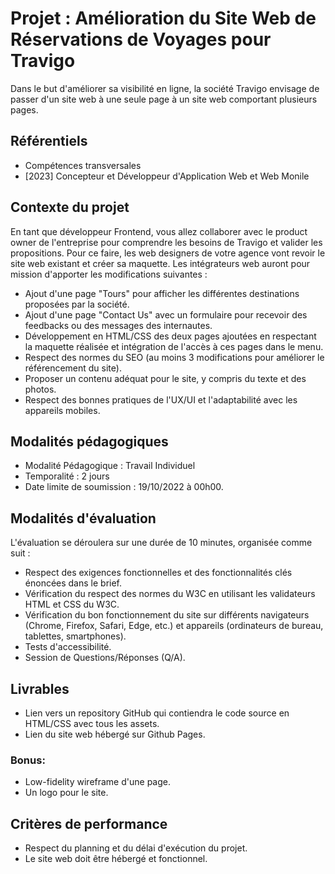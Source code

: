 # Projet : Amélioration du Site Web de Réservations de Voyages pour Travigo

Dans le but d'améliorer sa visibilité en ligne, la société Travigo envisage de passer d'un site web à une seule page à un site web comportant plusieurs pages.

## Référentiels
- Compétences transversales
- [2023] Concepteur et Développeur d'Application Web et Web Monile

## Contexte du projet
En tant que développeur Frontend, vous allez collaborer avec le product owner de l'entreprise pour comprendre les besoins de Travigo et valider les propositions. Pour ce faire, les web designers de votre agence vont revoir le site web existant et créer sa maquette. Les intégrateurs web auront pour mission d'apporter les modifications suivantes :
- Ajout d'une page "Tours" pour afficher les différentes destinations proposées par la société.
- Ajout d'une page "Contact Us" avec un formulaire pour recevoir des feedbacks ou des messages des internautes.
- Développement en HTML/CSS des deux pages ajoutées en respectant la maquette réalisée et intégration de l'accès à ces pages dans le menu.
- Respect des normes du SEO (au moins 3 modifications pour améliorer le référencement du site).
- Proposer un contenu adéquat pour le site, y compris du texte et des photos.
- Respect des bonnes pratiques de l'UX/UI et l'adaptabilité avec les appareils mobiles.

## Modalités pédagogiques
- Modalité Pédagogique : Travail Individuel
- Temporalité : 2 jours
- Date limite de soumission : 19/10/2022 à 00h00.

## Modalités d'évaluation
L'évaluation se déroulera sur une durée de 10 minutes, organisée comme suit :
- Respect des exigences fonctionnelles et des fonctionnalités clés énoncées dans le brief.
- Vérification du respect des normes du W3C en utilisant les validateurs HTML et CSS du W3C.
- Vérification du bon fonctionnement du site sur différents navigateurs (Chrome, Firefox, Safari, Edge, etc.) et appareils (ordinateurs de bureau, tablettes, smartphones).
- Tests d'accessibilité.
- Session de Questions/Réponses (Q/A).

## Livrables
- Lien vers un repository GitHub qui contiendra le code source en HTML/CSS avec tous les assets.
- Lien du site web hébergé sur Github Pages.

### Bonus:
- Low-fidelity wireframe d'une page.
- Un logo pour le site.

## Critères de performance
- Respect du planning et du délai d'exécution du projet.
- Le site web doit être hébergé et fonctionnel.

